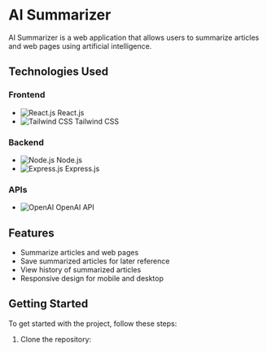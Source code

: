 # AI Summarizer

AI Summarizer is a web application that allows users to summarize articles and web pages using artificial intelligence.

## Technologies Used

### Frontend
- ![React.js](https://img.shields.io/badge/React.js-61DAFB?style=for-the-badge&logo=react&logoColor=white) React.js
- ![Tailwind CSS](https://img.shields.io/badge/Tailwind_CSS-38B2AC?style=for-the-badge&logo=tailwind-css&logoColor=white) Tailwind CSS

### Backend
- ![Node.js](https://img.shields.io/badge/Node.js-339933?style=for-the-badge&logo=node.js&logoColor=white) Node.js
- ![Express.js](https://img.shields.io/badge/Express.js-000000?style=for-the-badge&logo=express&logoColor=white) Express.js

### APIs
- ![OpenAI](https://img.shields.io/badge/OpenAI-FF4A00?style=for-the-badge&logo=openai&logoColor=white) OpenAI API

## Features
- Summarize articles and web pages
- Save summarized articles for later reference
- View history of summarized articles
- Responsive design for mobile and desktop

## Getting Started
To get started with the project, follow these steps:

1. Clone the repository:

